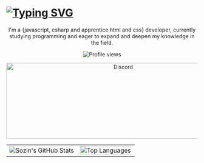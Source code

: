 # [![Typing SVG](https://readme-typing-svg.herokuapp.com?color=e6dc2e&lines=Hi,+I'm+Sozin+:Dev)](https://git.io/typing-svg)

<p align="center">
  I'm a {javascript, csharp and apprentice html and css} developer, currently studying programming and eager to expand and deepen my knowledge in the field.
</p>

<p align="center">
  <img src="https://komarev.com/ghpvc/?username=sozindev&label=Profile%20views&color=0e75b6&style=flat" alt="Profile views" />
</p>

<p align="center">
    <img src="https://discord-arts.asure.dev/card/1325646730909192304?badgesFrame=true" alt="Discord" width="600" height="200" />
</p>

<div align="center">
  <table>
    <tr>
      <td>
        <img src="https://github-readme-stats.vercel.app/api?username=sozindev&show_icons=true&theme=dark&hide_border=true&layout=compact&include_all_commits=true&count_private=true" alt="Sozin's GitHub Stats" />
      </td>
      <td>
        <img width="200%" src="https://github-readme-stats.vercel.app/api/top-langs?username=sozindev&theme=dark&hide_border=true&layout=compact&langs_count=7" alt="Top Languages" />
      </td>
    </tr>
  </table>
</div>
